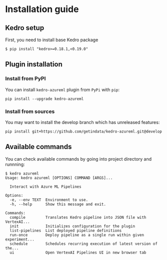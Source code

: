 # Installation guide

## Kedro setup

First, you need to install base Kedro package

```console
$ pip install "kedro>=0.18.1,<0.19.0"
```

## Plugin installation

### Install from PyPI

You can install ``kedro-azureml`` plugin from ``PyPi`` with `pip`:

```console
pip install --upgrade kedro-azureml
```

### Install from sources

You may want to install the develop branch which has unreleased features:

```console
pip install git+https://github.com/getindata/kedro-azureml.git@develop
```

## Available commands

You can check available commands by going into project directory and runnning:

```console
$ kedro azureml
Usage: kedro azureml [OPTIONS] COMMAND [ARGS]...

  Interact with Azure ML Pipelines

Options:
  -e, --env TEXT  Environment to use.
  -h, --help      Show this message and exit.

Commands:
  compile         Translates Kedro pipeline into JSON file with VertexAI...
  init            Initializes configuration for the plugin
  list-pipelines  List deployed pipeline definitions
  run-once        Deploy pipeline as a single run within given experiment...
  schedule        Schedules recurring execution of latest version of the...
  ui              Open VertexAI Pipelines UI in new browser tab
```
